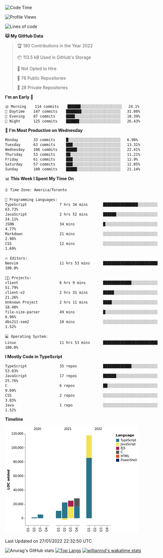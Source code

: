 <!--START_SECTION:waka-->
![Code Time](http://img.shields.io/badge/Code%20Time-130%20hrs%2011%20mins-blue)

![Profile Views](http://img.shields.io/badge/Profile%20Views-12-blue)

![Lines of code](https://img.shields.io/badge/From%20Hello%20World%20I%27ve%20Written-208%20Thousand%20lines%20of%20code-blue)

**🐱 My GitHub Data** 

> 🏆 180 Contributions in the Year 2022
 > 
> 📦 113.5 kB Used in GitHub's Storage 
 > 
> 🚫 Not Opted to Hire
 > 
> 📜 78 Public Repositories 
 > 
> 🔑 28 Private Repositories  
 > 
**I'm an Early 🐤** 

```text
🌞 Morning    114 commits    ██████░░░░░░░░░░░░░░░░░░░   24.1% 
🌆 Daytime    147 commits    ███████░░░░░░░░░░░░░░░░░░   31.08% 
🌃 Evening    87 commits     ████░░░░░░░░░░░░░░░░░░░░░   18.39% 
🌙 Night      125 commits    ██████░░░░░░░░░░░░░░░░░░░   26.43%

```
📅 **I'm Most Productive on Wednesday** 

```text
Monday       33 commits     █░░░░░░░░░░░░░░░░░░░░░░░░   6.98% 
Tuesday      63 commits     ███░░░░░░░░░░░░░░░░░░░░░░   13.32% 
Wednesday    106 commits    █████░░░░░░░░░░░░░░░░░░░░   22.41% 
Thursday     53 commits     ██░░░░░░░░░░░░░░░░░░░░░░░   11.21% 
Friday       61 commits     ███░░░░░░░░░░░░░░░░░░░░░░   12.9% 
Saturday     57 commits     ███░░░░░░░░░░░░░░░░░░░░░░   12.05% 
Sunday       100 commits    █████░░░░░░░░░░░░░░░░░░░░   21.14%

```


📊 **This Week I Spent My Time On** 

```text
⌚︎ Time Zone: America/Toronto

💬 Programming Languages: 
TypeScript               7 hrs 34 mins       ████████████████░░░░░░░░░   63.73% 
JavaScript               2 hrs 52 mins       ██████░░░░░░░░░░░░░░░░░░░   24.11% 
JSON                     34 mins             █░░░░░░░░░░░░░░░░░░░░░░░░   4.77% 
Markdown                 21 mins             ░░░░░░░░░░░░░░░░░░░░░░░░░   2.98% 
CSS                      12 mins             ░░░░░░░░░░░░░░░░░░░░░░░░░   1.69%

🔥 Editors: 
Neovim                   11 hrs 53 mins      █████████████████████████   100.0%

🐱‍💻 Projects: 
client                   6 hrs 9 mins        █████████████░░░░░░░░░░░░   51.79% 
client-v2                2 hrs 31 mins       █████░░░░░░░░░░░░░░░░░░░░   21.26% 
Unknown Project          2 hrs 11 mins       ████░░░░░░░░░░░░░░░░░░░░░   18.48% 
file-size-parser         49 mins             █░░░░░░░░░░░░░░░░░░░░░░░░   6.96% 
dbs211-sem2              10 mins             ░░░░░░░░░░░░░░░░░░░░░░░░░   1.52%

💻 Operating System: 
Linux                    11 hrs 53 mins      █████████████████████████   100.0%

```

**I Mostly Code in TypeScript** 

```text
TypeScript               35 repos            █████████████░░░░░░░░░░░░   53.03% 
JavaScript               17 repos            ██████░░░░░░░░░░░░░░░░░░░   25.76% 
C                        6 repos             ██░░░░░░░░░░░░░░░░░░░░░░░   9.09% 
CSS                      2 repos             ░░░░░░░░░░░░░░░░░░░░░░░░░   3.03% 
Java                     1 repo              ░░░░░░░░░░░░░░░░░░░░░░░░░   1.52%

```


**Timeline**

![Chart not found](https://raw.githubusercontent.com/wise-introvert/wise-introvert/master/charts/bar_graph.png) 


 Last Updated on 27/01/2022 22:32:50 UTC
<!--END_SECTION:waka-->

![Anurag's GitHub stats](https://github-readme-stats.vercel.app/api?username=wise-introvert&count_private=true&show_icons=true)
[![Top Langs](https://github-readme-stats.vercel.app/api/top-langs/?username=wise-introvert&langs_count=10)](https://github.com/anuraghazra/github-readme-stats)
[![willianrod's wakatime stats](https://github-readme-stats.vercel.app/api/wakatime?username=wiseintrovert)](https://github.com/anuraghazra/github-readme-stats)
